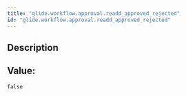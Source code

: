 ```yaml
---
title: "glide.workflow.approval.readd_approved_rejected"
id: "glide.workflow.approval.readd_approved_rejected"
---
```

## Description



## Value: 
```
false
```
